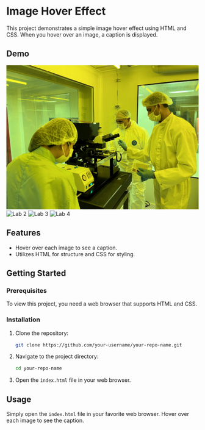 # Image Hover Effect

This project demonstrates a simple image hover effect using HTML and CSS. When you hover over an image, a caption is displayed.

## Demo

![Lab 1](https://github.com/PrahladMV/Images/blob/main/IMG_3015(1)%20(2).JPG?raw=true) ![Lab 2](https://github.com/PrahladMV/Images/blob/main/SWD_0112.JPG?raw=true) ![Lab 3](https://github.com/PrahladMV/Images/blob/main/SWD_0117.JPG?raw=true) ![Lab 4](https://github.com/PrahladMV/Images/blob/main/SWD_0123.JPG?raw=true)

## Features

- Hover over each image to see a caption.
- Utilizes HTML for structure and CSS for styling.

## Getting Started

### Prerequisites

To view this project, you need a web browser that supports HTML and CSS.

### Installation

1. Clone the repository:

    ```bash
    git clone https://github.com/your-username/your-repo-name.git
    ```

2. Navigate to the project directory:

    ```bash
    cd your-repo-name
    ```

3. Open the `index.html` file in your web browser.

## Usage

Simply open the `index.html` file in your favorite web browser. Hover over each image to see the caption.
